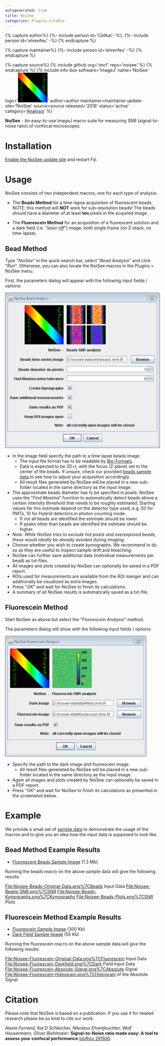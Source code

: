 ```yaml
---
autogenerated: true
title: NoiSee
categories: Plugins,Citable
---
```



{% capture author%}
{%- include person id='Cellkai' -%}, {%- include person id='ehrenfeu' -%}
{% endcapture %}

{% capture maintainer%}
{%- include person id='ehrenfeu' -%}
{% endcapture %}

{% capture source%}
{% include github org='imcf' repo='noisee' %}
{% endcapture %}
{% include info-box software='ImageJ' name='NoiSee' logo='<img src="/media/Noisee-logo.png" width="96"/>' author=author maintainer=maintainer update-site='NoiSee' source=source released='2018' status='active' category='[Analysis](Category_Analysis)' %}

**NoiSee** - An easy-to-use ImageJ macro suite for measuring SNR (signal-to-noise ratio) of confocal microscopes.

Installation
============

[Enable the NoiSee update site](/update-sites/following) and restart Fiji.

Usage
=====

NoiSee consists of two independent macros, one for each type of analysis:

-   The **Beads Method** for a time-lapse acquisition of fluorescent beads. NOTE: this method will **NOT** work for sub-resolution beads! The beads should have a diameter of at least **ten** pixels in the acquired image.

<!-- -->

-   The **Fluorescein Method** for an acquisition of a fluorescent solution and a dark field (i.e. "*laser off*") image, both single frame (no Z-stack, no time-lapse).

Bead Method
-----------

Type "*NoiSee*" in the quick search bar, select "*Bead Analysis*" and click "*Run*". Otherwise, you can also locate the NoiSee macros in the Plugins &gt; NoiSee menu.

First, the parameters dialog will appear with the following input fields / options:

![](/media/Noisee-Dialog-Beads.png "Noisee-Dialog-Beads.png")

-   In the image field specify the path to a time lapse beads image.
    -   The input file format has to be readable by [Bio-Formats](/formats/bio-formats).
    -   Data is expected to be 2D+t, with the focus (Z-plane) set to the center of the beads. If unsure, check our provided [beads sample data](https://sites.imagej.net/NoiSee/samples/beads.ome.tif) to see how to adjust your acquisition accordingly.
    -   All result files generated by NoiSee will be placed in a new sub-folder located in the same directory as the input image.
-   The approximate beads diameter has to be specified in pixels. NoiSee uses the "*Find Maxima*" function to automatically detect beads above a certain intensity threshold that needs to be roughly estimated. Starting values for this estimate depend on the detector type used, e.g. 50 for PMTs, 10 for Hybrid detectors in photon counting mode.
    -   If not all beads are identified the estimate should be lower.
    -   If peaks other than beads are identified the estimate should be higher.
-   *Note: While NoiSee tries to exclude hot pixels and overexposed beads, these would ideally be already avoided during imaging.*
-   Choose whether you wish to create kymographs. We recommend to do so as they are useful to inspect sample drift and bleaching.
-   NoiSee can further save additional data (individual measurements per bead) as txt-files.
-   All images and plots created by NoiSee can optionally be saved in a PDF report.
-   ROIs used for measurements are available from the ROI manger and can additionally be visualized as extra images.
-   Press "*OK*" and wait for NoiSee to finish its calculations.
-   A summary of all NoiSee results is automatically saved as a txt-file.

Fluorescein Method
------------------

Start NoiSee as above but select the "*Fluorescein Analysis*" method.

The parameters dialog will show with the following input fields / options:

![](/media/Noisee-Dialog-Fluorescein.png "Noisee-Dialog-Fluorescein.png")

-   Specify the path to the dark image and fluorescein image.
    -   All result files generated by NoiSee will be placed in a new sub-folder located in the same directory as the input image.
-   Again all images and plots created by NoiSee can optionally be saved in a PDF report.
-   Press "*OK*" and wait for NoiSee to finish its calculations as presented in the screenshot below.

Example
=======

We provide a small set of [sample data](https://sites.imagej.net/NoiSee/samples/) to demonstrate the usage of the macros and to give you an idea how the input data is supposed to look like.

Bead Method Example Results
---------------------------

-   [Fluorescent Beads Sample Image](https://sites.imagej.net/NoiSee/samples/beads.ome.tif) (1.3 Mb)

Running the beads macro on the above sample data will give the following results:

<File:Noisee-Beads-Original-Data.png%7CBeads> Input Data <File:Noisee-Beads-SNR.png%7CSNR> <File:Noisee-Beads-Kymographs.png%7CKymographs> <File:Noisee-Beads-Plots.png%7CSNR> Plots

Fluorescein Method Example Results
----------------------------------

-   [Fluorescein Sample Image](https://sites.imagej.net/NoiSee/samples/fluorescein.ome.tif) (300 Kb)
-   [Dark Field Sample Image](https://sites.imagej.net/NoiSee/samples/darkfield.ome.tif) (55 Kb)

Running the fluorescein macro on the above sample data will give the following results:

<File:Noisee-Fluorescein-Original-Data.png%7CFluorescein> Input Data <File:Noisee-Fluorescein-Darkfield.png%7CDark> Field Input Data <File:Noisee-Fluorescein-Absolute-Signal.png%7CAbsolute> Signal <File:Noisee-Fluorescein-Histogram.png%7CHistogram> of the Absolute Signal

Citation
========

Please note that NoiSee is based on a publication. If you use it for related research please be so kind to cite our work:

*Alexia Ferrand, Kai D Schleicher, Nikolaus Ehrenfeuchter, Wolf Heusermann, Oliver Biehlmaier*: **Signal-to-Noise ratio made easy: A tool to assess your confocal performance** [bioRxiv 291500](https://doi.org/10.1101/291500).

 
